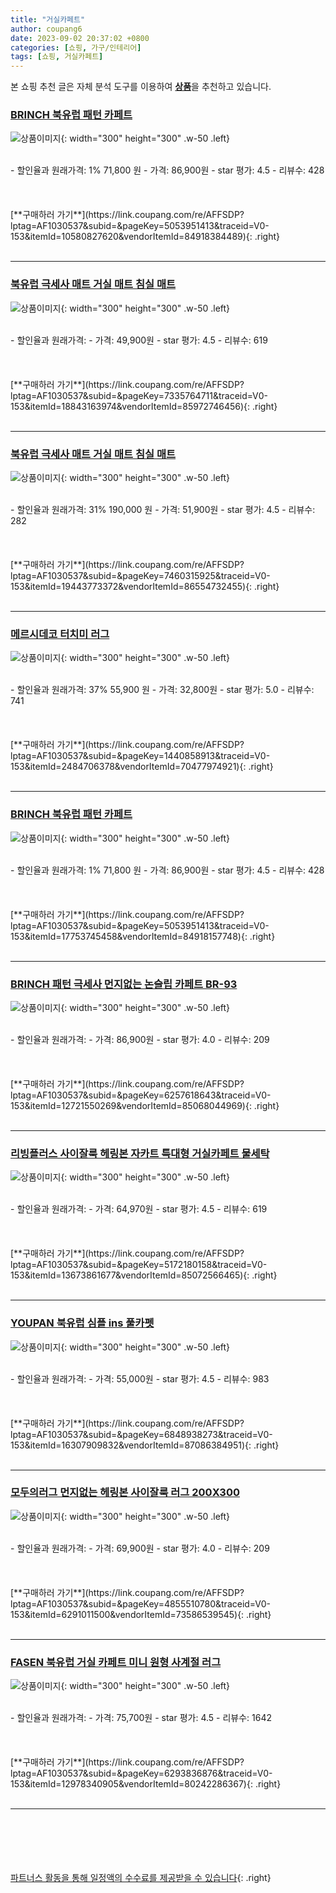 ```yaml
---
title: "거실카페트"
author: coupang6
date: 2023-09-02 20:37:02 +0800
categories: [쇼핑, 가구/인테리어]
tags: [쇼핑, 거실카페트]
---
```


본 쇼핑 추천 글은 자체 분석 도구를 이용하여 [**상품**](https://link.coupang.com/a/bao1ui)을 추천하고 있습니다.

### [BRINCH 북유럽 패턴 카페트](https://link.coupang.com/re/AFFSDP?lptag=AF1030537&subid=&pageKey=5053951413&traceid=V0-153&itemId=10580827620&vendorItemId=84918384489)

![상품이미지](https://thumbnail9.coupangcdn.com/thumbnails/remote/230x230ex/image/retail/images/2972575091418573-749d239a-1129-411c-8359-d9beb01a01dd.jpg){: width="300" height="300" .w-50 .left}


<br>
- 할인율과 원래가격: 1%  71,800   원
- 가격: 86,900원
- star 평가: 4.5
- 리뷰수: 428
<br>
<br>
<br>
<br>
[**구매하러 가기**](https://link.coupang.com/re/AFFSDP?lptag=AF1030537&subid=&pageKey=5053951413&traceid=V0-153&itemId=10580827620&vendorItemId=84918384489){: .right}
<br>
<br>

---

### [북유럽 극세사 매트 거실 매트 침실 매트](https://link.coupang.com/re/AFFSDP?lptag=AF1030537&subid=&pageKey=7335764711&traceid=V0-153&itemId=18843163974&vendorItemId=85972746456)

![상품이미지](https://thumbnail8.coupangcdn.com/thumbnails/remote/230x230ex/image/vendor_inventory/a9cd/1144d915d91b0c54d4038a702569badeb692ea4d43d4357e9aa534a203ce.jpeg){: width="300" height="300" .w-50 .left}


<br>
- 할인율과 원래가격: 
- 가격: 49,900원
- star 평가: 4.5
- 리뷰수: 619
<br>
<br>
<br>
<br>
[**구매하러 가기**](https://link.coupang.com/re/AFFSDP?lptag=AF1030537&subid=&pageKey=7335764711&traceid=V0-153&itemId=18843163974&vendorItemId=85972746456){: .right}
<br>
<br>

---

### [북유럽 극세사 매트 거실 매트 침실 매트](https://link.coupang.com/re/AFFSDP?lptag=AF1030537&subid=&pageKey=7460315925&traceid=V0-153&itemId=19443773372&vendorItemId=86554732455)

![상품이미지](https://thumbnail8.coupangcdn.com/thumbnails/remote/230x230ex/image/vendor_inventory/1a38/9dbfc5b3740fa29978033775ce2634645c76fc2b80fcaa7b73cde0d6766d.jpg){: width="300" height="300" .w-50 .left}


<br>
- 할인율과 원래가격: 31%  190,000   원
- 가격: 51,900원
- star 평가: 4.5
- 리뷰수: 282
<br>
<br>
<br>
<br>
[**구매하러 가기**](https://link.coupang.com/re/AFFSDP?lptag=AF1030537&subid=&pageKey=7460315925&traceid=V0-153&itemId=19443773372&vendorItemId=86554732455){: .right}
<br>
<br>

---

### [메르시데코 터치미 러그](https://link.coupang.com/re/AFFSDP?lptag=AF1030537&subid=&pageKey=1440858913&traceid=V0-153&itemId=2484706378&vendorItemId=70477974921)

![상품이미지](https://thumbnail8.coupangcdn.com/thumbnails/remote/230x230ex/image/retail/images/693602641322197-f90202d6-15fc-43b1-a51a-e0601de87b39.jpg){: width="300" height="300" .w-50 .left}


<br>
- 할인율과 원래가격: 37%  55,900   원
- 가격: 32,800원
- star 평가: 5.0
- 리뷰수: 741
<br>
<br>
<br>
<br>
[**구매하러 가기**](https://link.coupang.com/re/AFFSDP?lptag=AF1030537&subid=&pageKey=1440858913&traceid=V0-153&itemId=2484706378&vendorItemId=70477974921){: .right}
<br>
<br>

---

### [BRINCH 북유럽 패턴 카페트](https://link.coupang.com/re/AFFSDP?lptag=AF1030537&subid=&pageKey=5053951413&traceid=V0-153&itemId=17753745458&vendorItemId=84918157748)

![상품이미지](https://thumbnail6.coupangcdn.com/thumbnails/remote/230x230ex/image/rs_quotation_api/fd2xlu5j/1fd0a8afc0ed494cb2dbb397ae855470.jpg){: width="300" height="300" .w-50 .left}


<br>
- 할인율과 원래가격: 1%  71,800   원
- 가격: 86,900원
- star 평가: 4.5
- 리뷰수: 428
<br>
<br>
<br>
<br>
[**구매하러 가기**](https://link.coupang.com/re/AFFSDP?lptag=AF1030537&subid=&pageKey=5053951413&traceid=V0-153&itemId=17753745458&vendorItemId=84918157748){: .right}
<br>
<br>

---

### [BRINCH 패턴 극세사 먼지없는 논슬립 카페트 BR-93](https://link.coupang.com/re/AFFSDP?lptag=AF1030537&subid=&pageKey=6257618643&traceid=V0-153&itemId=12721550269&vendorItemId=85068044969)

![상품이미지](https://thumbnail10.coupangcdn.com/thumbnails/remote/230x230ex/image/vendor_inventory/b9e0/9f1c2c8bd4f890cfbf1731960c5f878100bf0a41d7626640a175d0973418.jpg){: width="300" height="300" .w-50 .left}


<br>
- 할인율과 원래가격: 
- 가격: 86,900원
- star 평가: 4.0
- 리뷰수: 209
<br>
<br>
<br>
<br>
[**구매하러 가기**](https://link.coupang.com/re/AFFSDP?lptag=AF1030537&subid=&pageKey=6257618643&traceid=V0-153&itemId=12721550269&vendorItemId=85068044969){: .right}
<br>
<br>

---

### [리빙플러스 사이잘룩 헤링본 자카트 특대형 거실카페트 물세탁](https://link.coupang.com/re/AFFSDP?lptag=AF1030537&subid=&pageKey=5172180158&traceid=V0-153&itemId=13673861677&vendorItemId=85072566465)

![상품이미지](https://thumbnail8.coupangcdn.com/thumbnails/remote/230x230ex/image/retail/images/4341522804261524-d390ee73-453a-48fe-ae5c-977284c58225.jpg){: width="300" height="300" .w-50 .left}


<br>
- 할인율과 원래가격: 
- 가격: 64,970원
- star 평가: 4.5
- 리뷰수: 619
<br>
<br>
<br>
<br>
[**구매하러 가기**](https://link.coupang.com/re/AFFSDP?lptag=AF1030537&subid=&pageKey=5172180158&traceid=V0-153&itemId=13673861677&vendorItemId=85072566465){: .right}
<br>
<br>

---

### [YOUPAN 북유럽 심플 ins 풀카펫](https://link.coupang.com/re/AFFSDP?lptag=AF1030537&subid=&pageKey=6848938273&traceid=V0-153&itemId=16307909832&vendorItemId=87086384951)

![상품이미지](https://thumbnail7.coupangcdn.com/thumbnails/remote/230x230ex/image/vendor_inventory/8c4b/7cf228b42c0426f91d11f2d1bc4e67a326ffd3d62f14b55b023f834adcbb.png){: width="300" height="300" .w-50 .left}


<br>
- 할인율과 원래가격: 
- 가격: 55,000원
- star 평가: 4.5
- 리뷰수: 983
<br>
<br>
<br>
<br>
[**구매하러 가기**](https://link.coupang.com/re/AFFSDP?lptag=AF1030537&subid=&pageKey=6848938273&traceid=V0-153&itemId=16307909832&vendorItemId=87086384951){: .right}
<br>
<br>

---

### [모두의러그 먼지없는 헤링본 사이잘룩 러그 200X300](https://link.coupang.com/re/AFFSDP?lptag=AF1030537&subid=&pageKey=4855510780&traceid=V0-153&itemId=6291011500&vendorItemId=73586539545)

![상품이미지](https://thumbnail9.coupangcdn.com/thumbnails/remote/230x230ex/image/vendor_inventory/cd1b/c48b7dfd4511672e06475336ed35e5994bc0deb964dc00bbfd836e1c1ed1.jpg){: width="300" height="300" .w-50 .left}


<br>
- 할인율과 원래가격: 
- 가격: 69,900원
- star 평가: 4.0
- 리뷰수: 209
<br>
<br>
<br>
<br>
[**구매하러 가기**](https://link.coupang.com/re/AFFSDP?lptag=AF1030537&subid=&pageKey=4855510780&traceid=V0-153&itemId=6291011500&vendorItemId=73586539545){: .right}
<br>
<br>

---

### [FASEN 북유럽 거실 카페트 미니 원형 사계절 러그](https://link.coupang.com/re/AFFSDP?lptag=AF1030537&subid=&pageKey=6293836876&traceid=V0-153&itemId=12978340905&vendorItemId=80242286367)

![상품이미지](https://thumbnail9.coupangcdn.com/thumbnails/remote/230x230ex/image/vendor_inventory/5a9d/1d98fa69a605787abfff2d901145e96a3fd4087a4858e09c4b918bb70743.jpg){: width="300" height="300" .w-50 .left}


<br>
- 할인율과 원래가격: 
- 가격: 75,700원
- star 평가: 4.5
- 리뷰수: 1642
<br>
<br>
<br>
<br>
[**구매하러 가기**](https://link.coupang.com/re/AFFSDP?lptag=AF1030537&subid=&pageKey=6293836876&traceid=V0-153&itemId=12978340905&vendorItemId=80242286367){: .right}
<br>
<br>

---
<br><br><br><br><br> [파트너스 활동을 통해 일정액의 수수료를 제공받을 수 있습니다](https://link.coupang.com/a/bao1ui){: .right}